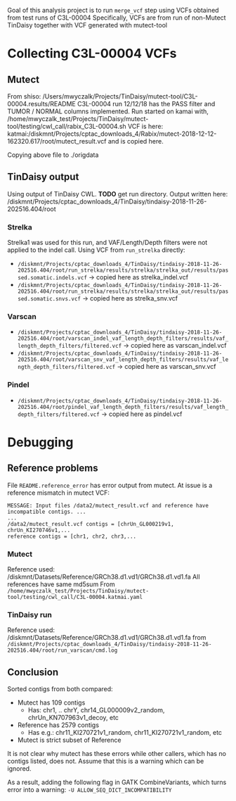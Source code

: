Goal of this analysis project is to run `merge_vcf` step using VCFs obtained from test runs of C3L-00004
Specifically, VCFs are from run of non-Mutect TinDaisy together with VCF generated with mutect-tool

# Collecting C3L-00004 VCFs 

## Mutect

From shiso: /Users/mwyczalk/Projects/TinDaisy/mutect-tool/C3L-00004.results/README
    C3L-00004 run 12/12/18 has the PASS filter and TUMOR / NORMAL columns implemented.
    Run started on kamai with, /home/mwyczalk_test/Projects/TinDaisy/mutect-tool/testing/cwl_call/rabix_C3L-00004.sh
    VCF is here:
        katmai:/diskmnt/Projects/cptac_downloads_4/Rabix/mutect-2018-12-12-162320.617/root/mutect_result.vcf
    and is copied here.

Copying above file to ./origdata

## TinDaisy output

Using output of TinDaisy CWL. **TODO** get run directory.  Output written here:
    /diskmnt/Projects/cptac_downloads_4/TinDaisy/tindaisy-2018-11-26-202516.404/root

### Strelka

Strelka1 was used for this run, and VAF/Length/Depth filters were not applied to the indel call.  Using 
VCF from `run_strelka` directly:
* `/diskmnt/Projects/cptac_downloads_4/TinDaisy/tindaisy-2018-11-26-202516.404/root/run_strelka/results/strelka/strelka_out/results/passed.somatic.indels.vcf`
    -> copied here as strelka_indel.vcf
* `/diskmnt/Projects/cptac_downloads_4/TinDaisy/tindaisy-2018-11-26-202516.404/root/run_strelka/results/strelka/strelka_out/results/passed.somatic.snvs.vcf`
    -> copied here as strelka_snv.vcf

### Varscan

* `/diskmnt/Projects/cptac_downloads_4/TinDaisy/tindaisy-2018-11-26-202516.404/root/varscan_indel_vaf_length_depth_filters/results/vaf_length_depth_filters/filtered.vcf`
    -> copied here as varscan_indel.vcf
* `/diskmnt/Projects/cptac_downloads_4/TinDaisy/tindaisy-2018-11-26-202516.404/root/varscan_snv_vaf_length_depth_filters/results/vaf_length_depth_filters/filtered.vcf`
    -> copied here as varscan_snv.vcf

### Pindel
* `/diskmnt/Projects/cptac_downloads_4/TinDaisy/tindaisy-2018-11-26-202516.404/root/pindel_vaf_length_depth_filters/results/vaf_length_depth_filters/filtered.vcf`
    -> copied here as pindel.vcf

# Debugging

## Reference problems

File `README.reference_error` has error output from mutect.  At issue is a reference mismatch in mutect VCF:

```
MESSAGE: Input files /data2/mutect_result.vcf and reference have incompatible contigs. ...
...
/data2/mutect_result.vcf contigs = [chrUn_GL000219v1, chrUn_KI270746v1,...
reference contigs = [chr1, chr2, chr3,...
```

### Mutect

Reference used: /diskmnt/Datasets/Reference/GRCh38.d1.vd1/GRCh38.d1.vd1.fa
All references have same md5sum
From `/home/mwyczalk_test/Projects/TinDaisy/mutect-tool/testing/cwl_call/C3L-00004.katmai.yaml`


### TinDaisy run
Reference used: /diskmnt/Datasets/Reference/GRCh38.d1.vd1/GRCh38.d1.vd1.fa
from `/diskmnt/Projects/cptac_downloads_4/TinDaisy/tindaisy-2018-11-26-202516.404/root/run_varscan/cmd.log`

## Conclusion

Sorted contigs from both compared:
* Mutect has 109 contigs
  - Has: chr1, .. chrY, chr14_GL000009v2_random, chrUn_KN707963v1_decoy, etc
* Reference has 2579 contigs
  - Has e.g.: chr11_KI270721v1_random, chr11_KI270721v1_random, etc
* Mutect is strict subset of Reference

It is not clear why mutect has these errors while other callers, which has no contigs listed, does not.
Assume that this is a warning which can be ignored.

As a result, adding the following flag in GATK CombineVariants, which turns error into a warning: 
`-U ALLOW_SEQ_DICT_INCOMPATIBILITY`

